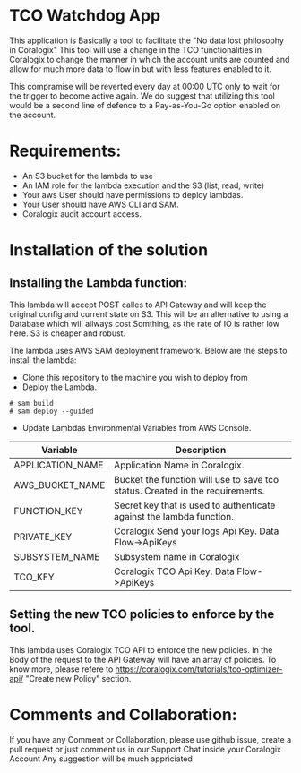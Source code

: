 # TCO Watchdog App
This application is Basically a tool to facilitate the "No data lost philosophy in Coralogix"
This tool will use a change in the TCO functionalities in Coralogix to change the manner in which the account units are counted and allow for much more data to flow in but with less features enabled to it.

This compramise will be reverted every day at 00:00 UTC only to wait for the trigger to become active again.
We do suggest that utilizing this tool would be a second line of defence to a Pay-as-You-Go option enabled on the account.

# Requirements:
- An S3 bucket for the lambda to use
- An IAM role for the lambda execution and the S3 (list, read, write)
- Your aws User should have permissions to deploy lambdas.
- Your User should have AWS CLI and SAM.
- Coralogix audit account access.

# Installation of the solution
## Installing the Lambda function:
This lambda will accept POST calles to API Gateway and will keep the original config and current state on S3.
This will be an alternative to using a Database which will allways cost Somthing, as the rate of IO is rather low here.
S3 is cheaper and robust.

The lambda uses AWS SAM deployment framework.
Below are the steps to install the lambda:
- Clone this repository to the machine you wish to deploy from
- Deploy the Lambda.
```
# sam build
# sam deploy --guided
```
- Update Lambdas Environmental Variables from AWS Console.

Variable |Description
----------|------------
APPLICATION_NAME |Application Name in Coralogix.
AWS_BUCKET_NAME |Bucket the function will use to save tco status. Created in the requirements.
FUNCTION_KEY |Secret key that is used to authenticate against the lambda function.
PRIVATE_KEY |Coralogix Send your logs Api Key. Data Flow->ApiKeys
SUBSYSTEM_NAME |Subsystem name in Coralogix
TCO_KEY |Coralogix TCO Api Key. Data Flow->ApiKeys

## Setting the new TCO policies to enforce by the tool.
This lambda uses Coralogix TCO API to enforce the new policies.
In the Body of the request to the API Gateway will have an array of policies.
To know more, please refere to https://coralogix.com/tutorials/tco-optimizer-api/ "Create new Policy" section.

# Comments and Collaboration:
If you have any Comment or Collaboration, please use github issue, create a pull request or just comment us in our Support Chat inside your Coralogix Account
Any suggestion will be much appriciated 



